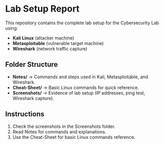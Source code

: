 # Lab Setup Report

This repository contains the complete lab setup for the Cybersecurity Lab using:

- **Kali Linux** (attacker machine)
- **Metasploitable** (vulnerable target machine)
- **Wireshark** (network traffic capture)

## Folder Structure

- **Notes/** → Commands and steps used in Kali, Metasploitable, and Wireshark.
- **Cheat-Sheet/** → Basic Linux commands for quick reference.
- **Screenshots/** → Evidence of lab setup (IP addresses, ping test, Wireshark capture).

## Instructions

1. Check the screenshots in the Screenshots folder.
2. Read Notes for commands and explanations.
3. Use the Cheat-Sheet for basic Linux commands reference.
